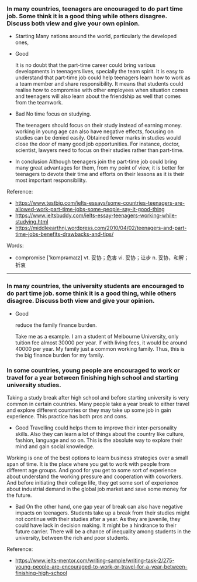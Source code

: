 ### In many countries, teenagers are encouraged to do part time job. Some think it is a good thing while others disagree. Discuss both view and give your own opinion.

- Starting
  Many nations around the world, particularly the developed ones,


- Good

  It is no doubt that the part-time career could bring various developments in teenagers lives, specially the team spirit. It is easy to understand that part-time job could help teenagers learn how to work as a team member and share responsibility. It means that students could realise how to compromise with other employees when situation comes and teenagers will also learn about the friendship as well that comes from the teamwork.

- Bad
  No time focus on studying.

  The teenagers should focus on their study instead of earning money. working in young age can also have negative effects, focusing on studies can be denied easily. Obtained fewer marks in studies would close the door of many good job opportunities. For instance, doctor, scientist, lawyers need to focus on their studies rather than part-time.

- In conclusion
  Although teenagers join the part-time job could bring many great advantages for them, from my point of view, it is better for teenagers to devote their time and efforts on their lessons as it is their most important responsibility.



Reference:
- https://www.testbig.com/ielts-essays/some-countries-teenagers-are-allowed-work-part-time-jobs-some-people-say-it-good-thing
- https://www.ieltsbuddy.com/ielts-essay-teenagers-working-while-studying.html
- https://middleearthnj.wordpress.com/2010/04/02/teenagers-and-part-time-jobs-benefits-drawbacks-and-tips/

Words:
- compromise ['kɒmprəmaɪz] vt. 妥协；危害 vi. 妥协；让步 n. 妥协，和解；折衷

-------------------------

### In many countries, the university students are encouraged to do part time job. some think it is a  good thing, while others disagree. Discuss both view and give your opinion.


- Good

  reduce the family finance burden.

  Take me as a example.
  I am a student of Melbourne University, only tuition fee almost 30000 per year.
  if with living fees, it would be around 40000 per year. My family just a common working family.
  Thus, this is the big finance burden for my family.


### In some countries, young people are encouraged to work or travel for a year between finishing high school and starting university studies.


Taking a study break after high school and before starting university is very common in certain countries. Many people take a year break to either travel and explore different countries or they may take up some job in gain experience. This practice has both pros and cons.

- Good
Travelling could helps them to improve their inter-personality skills. Also they can learn a lot of things about the country like culture, fashion, language and so on. This is the absolute way to explore their mind and gain social knowledge.

Working is one of the best options to learn business strategies over a small span of time. It is the place where you get to work with people from different age groups. And good for you get to some sort of experience about understand the working pressure and cooperation with coworkers. And before initiating their college life, they get some sort of experience about industrial demand in the global job market and save some money for the future.

- Bad
On the other hand, one gap year of break can also have negative impacts on teenagers.
Students take up a break from their studies might not continue with their studies after a year. As they are juvenile, they could have lack in decision making. It might be a hindrance to their future carrier. There will be a chance of inequality among students in the university, between the rich and poor students.


Reference:
- https://www.ielts-mentor.com/writing-sample/writing-task-2/275-young-people-are-encouraged-to-work-or-travel-for-a-year-between-finishing-high-school
